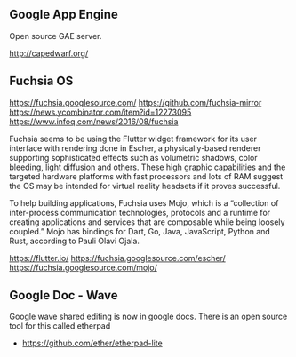 
<!--
-->

Google App Engine
-----------------

Open source GAE server.

http://capedwarf.org/

Fuchsia OS
----------

https://fuchsia.googlesource.com/
https://github.com/fuchsia-mirror
https://news.ycombinator.com/item?id=12273095
https://www.infoq.com/news/2016/08/fuchsia

Fuchsia seems to be using the Flutter widget framework for its user interface with rendering done in Escher, a physically-based renderer supporting sophisticated effects such as volumetric shadows, color bleeding, light diffusion and others. These high graphic capabilities and the targeted hardware platforms with fast processors and lots of RAM suggest the OS may be intended for virtual reality headsets if it proves successful.

To help building applications, Fuchsia uses Mojo, which is a “collection of inter-process communication technologies, protocols and a runtime for creating applications and services that are composable while being loosely coupled.” Mojo has bindings for Dart, Go, Java, JavaScript, Python and Rust, according to Pauli Olavi Ojala.

https://flutter.io/
https://fuchsia.googlesource.com/escher/
https://fuchsia.googlesource.com/mojo/

Google Doc - Wave
-----------------

Google wave shared editing is now in google docs.
There is an open source tool for this called etherpad

 * <https://github.com/ether/etherpad-lite>

<!-- vim: set autoindent expandtab sw=4 syntax=markdown: -->
